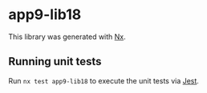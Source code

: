 # app9-lib18

This library was generated with [Nx](https://nx.dev).

## Running unit tests

Run `nx test app9-lib18` to execute the unit tests via [Jest](https://jestjs.io).
